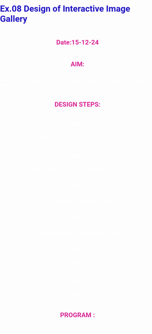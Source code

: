 # Ex.08 Design of Interactive Image Gallery
## Date:15-12-24

## AIM:
To design a web application for an inteactive image gallery with minimum five images.

## DESIGN STEPS:

### Step 1:
Clone the github repository and create Django admin interface.

### Step 2:
Change settings.py file to allow request from all hosts.

### Step 3:
Use CSS for positioning and styling.

### Step 4:
Write JavaScript program for implementing interactivity.

### Step 5:
Validate the HTML and CSS code.

### Step 6:
Publish the website in the given URL.

## PROGRAM :
'''
<!DOCTYPE html>
<html lang="en">
<head>
    <meta charset="UTF-8">
    <meta name="viewport" content="width=device-width, initial-scale=1.0">
    <title>Interactive Photo Gallery</title>
    <link href="https://fonts.googleapis.com/css2?family=Roboto:wght@400;700&display=swap" rel="stylesheet">
    <style>
        body {
            font-family: 'Roboto', sans-serif;
            margin: 0;
            padding: 0;
            display: flex;
            flex-direction: column;
            align-items: center;
            background-image: url("wildlife.png"); 
            background-size: cover;
            background-position: center;
            background-repeat: no-repeat;
            color: #fff;
        }

        h1, h2 {
            font-family: 'Franklin Gothic Medium', 'Arial Narrow', Arial, sans-serif;
            text-align: center;
        }

        h1 {
            color: #2115c2;
        }

        h2 {
            color: #da2695;
        }

        .gallery {
            display: flex;
            flex-wrap: wrap;
            gap: 15px;
            max-width: 1200px;
            padding: 10px;
            justify-content: center;
        }

        .gallery-item {
            cursor: pointer;
            text-align: center;
            width: 200px;
            margin: 10px;
            border-radius: 10px;
            overflow: hidden;
            transition: transform 0.3s;
        }


        .gallery-item img {
            width: 200px; 
            height: 200px;
            object-fit: cover;
            border-radius: 50%; 
            border: 3px solid #fff; 
            box-sizing: border-box; 
            margin: 0;
            padding: 0; 
        }


        

        .gallery-item:hover {
            transform: scale(1.05);
            box-shadow: 0 8px 16px rgba(0, 0, 0, 0.3);
        }

        
        #modal {
            display: none;
            position: fixed;
            top: 0;
            left: 0;
            width: 100%;
            height: 100%;
            background-color: rgba(0, 0, 0, 0.8);
            justify-content: center;
            align-items: center;
            z-index: 1000;
        }

        #modal img {
            max-width: 90%;
            max-height: 90%;
            border: 2px solid #fff;
            border-radius: 10px; 
        }

        #modal .close {
            position: absolute;
            top: 20px;
            right: 20px;
            font-size: 30px;
            color: #fff;
            cursor: pointer;
        }
        footer {
            background-color: rgba(125, 205, 147, 0.9); 
            color: rgb(53, 3, 42);
            text-align: center;
            padding: 15px 0;
            position: fixed;
            bottom: 0;
            width: 100%;
        }

        footer p {
            margin: 0;
        }
    </style>
</head>
<body>
    <h1>Interactive Photo Gallery</h1>
    <h2>R.TRISHA (24008628)</h2>

    <div class="gallery">
        <div class="gallery-item"><img src="krishna.jpg" alt="krishna"></div>
        <div class="gallery-item"><img src="doraemon.png" alt="doremon"></div>
        <div class="gallery-item"><img src="chota bheem.jpg" alt="chota bheem"></div>
        <div class="gallery-item"><img src="tom and jerry.jpg" alt="tom and jerry"></div>
        <div class="gallery-item"><img src="minions.jpg" alt="minions"></div>
        <div class="gallery-item"><img src="dora and buji.jpg" alt="dora and buji"></div>
        <div class="gallery-item"><img src="motu patlu.jpg" alt="motu patlu"></div>
        <div class="gallery-item"><img src="panda.jpg" alt="panda"></div>
    </div>

    
    <div id="modal">
        <span class="close">&times;</span>
        <img id="modal-img" src="" alt="Enlarged">
    </div>
    <footer>
        <div class="container">
            <p>Designed and Developed by r. trisha</p>
        </div>
    </footer> 

    <script>
        
        const galleryItems = document.querySelectorAll('.gallery-item img');
        const modal = document.getElementById('modal');
        const modalImg = document.getElementById('modal-img');
        const closeModal = document.querySelector('.close');

        
        galleryItems.forEach(item => {
            item.addEventListener('click', () => {
                modal.style.display = 'flex';
                modalImg.src = item.src; 
            });
        });

        
        closeModal.addEventListener('click', () => {
            modal.style.display = 'none';
        });

        
        modal.addEventListener('click', (event) => {
            if (event.target === modal) {
                modal.style.display = 'none';
            }
        });
    </script>
</body>
</html>


'''
## OUTPUT:
![alt text](<Screenshot (48).png>)
## RESULT:
The program for designing an interactive image gallery using HTML, CSS and JavaScript is executed successfully.
